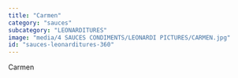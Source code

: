 ```yaml
---
title: "Carmen"
category: "sauces"
subcategory: "LEONARDITURES"
image: "media/4 SAUCES CONDIMENTS/LEONARDI PICTURES/CARMEN.jpg"
id: "sauces-leonarditures-360"
---
```


Carmen
